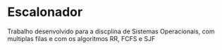 # Escalonador
 Trabalho desenvolvido para a discplina de Sistemas Operacionais, com multiplas filas e com os algoritmos RR, FCFS e SJF
